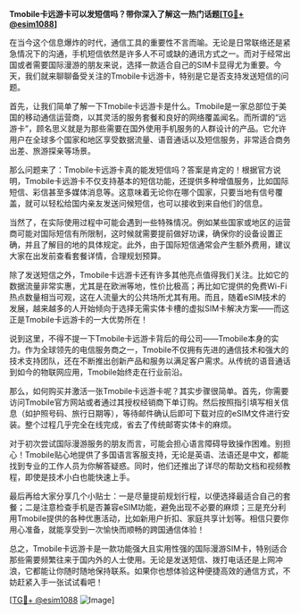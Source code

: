 **Tmobile卡远游卡可以发短信吗？带你深入了解这一热门话题[[TG💪+ @esim1088](https://t.me/s/esim1088)]**

在当今这个信息爆炸的时代，通信工具的重要性不言而喻。无论是日常联络还是紧急情况下的沟通，手机短信依然是许多人不可或缺的通讯方式之一。而对于经常出国或者需要国际漫游的朋友来说，选择一款适合自己的SIM卡显得尤为重要。今天，我们就来聊聊备受关注的Tmobile卡远游卡，特别是它是否支持发送短信的问题。

首先，让我们简单了解一下Tmobile卡远游卡是什么。Tmobile是一家总部位于美国的移动通信运营商，以其灵活的服务套餐和良好的网络覆盖闻名。而所谓的“远游卡”，顾名思义就是为那些需要在国外使用手机服务的人群设计的产品。它允许用户在全球多个国家和地区享受数据流量、语音通话以及短信服务，非常适合商务出差、旅游探亲等场景。

那么问题来了：Tmobile卡远游卡真的能发短信吗？答案是肯定的！根据官方说明，Tmobile卡远游卡不仅支持基本的短信功能，还提供多种增值服务，比如国际短信、彩信甚至多媒体消息等。这意味着无论你在哪个国家，只要当地有信号覆盖，就可以轻松给国内亲友发送问候短信，也可以接收到来自他们的信息。

当然了，在实际使用过程中可能会遇到一些特殊情况。例如某些国家或地区的运营商可能对国际短信有所限制，这时候就需要提前做好功课，确保你的设备设置正确，并且了解目的地的具体规定。此外，由于国际短信通常会产生额外费用，建议大家在出发前查看套餐详情，合理规划预算。

除了发送短信之外，Tmobile卡远游卡还有许多其他亮点值得我们关注。比如它的数据流量非常实惠，尤其是在欧洲等地，性价比极高；再比如它提供的免费Wi-Fi热点数量相当可观，这在人流量大的公共场所尤其有用。而且，随着eSIM技术的发展，越来越多的人开始倾向于选择无需实体卡槽的虚拟SIM卡解决方案——而这正是Tmobile卡远游卡的一大优势所在！

说到这里，不得不提一下Tmobile卡远游卡背后的母公司——Tmobile本身的实力。作为全球领先的电信服务商之一，Tmobile不仅拥有先进的通信技术和强大的技术支持团队，还在不断推出创新产品和服务以满足客户需求。从传统的语音通话到如今的物联网应用，Tmobile始终走在行业前沿。

那么，如何购买并激活一张Tmobile卡远游卡呢？其实步骤很简单。首先，你需要访问Tmobile官方网站或者通过其授权经销商下单订购。然后按照指引填写相关信息（如护照号码、旅行日期等），等待邮件确认后即可下载对应的eSIM文件进行安装。整个过程几乎完全在线完成，省去了传统邮寄实体卡的麻烦。

对于初次尝试国际漫游服务的朋友而言，可能会担心语言障碍导致操作困难。别担心！Tmobile贴心地提供了多国语言客服支持，无论是英语、法语还是中文，都能找到专业的工作人员为你解答疑惑。同时，他们还推出了详尽的帮助文档和视频教程，即使是技术小白也能快速上手。

最后再给大家分享几个小贴士：一是尽量提前规划行程，以便选择最适合自己的套餐；二是注意检查手机是否兼容eSIM功能，避免出现不必要的麻烦；三是充分利用Tmobile提供的各种优惠活动，比如新用户折扣、家庭共享计划等。相信只要你用心准备，就能享受到一次愉快而顺畅的跨国通信体验！

总之，Tmobile卡远游卡是一款功能强大且实用性强的国际漫游SIM卡，特别适合那些需要频繁往来于国内外的人士使用。无论是发送短信、拨打电话还是上网冲浪，它都能让你随时随地保持联系。如果你也想体验这种便捷高效的通信方式，不妨赶紧入手一张试试看吧！

[[TG💪+ @esim1088](https://t.me/s/esim1088) ![Image](https://i.postimg.cc/4NQfJmqS/Snipaste-2025-05-13-00-14-12.png)]
